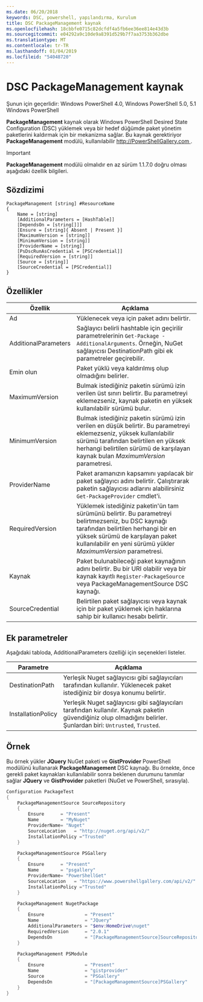 ```yaml
---
ms.date: 06/20/2018
keywords: DSC, powershell, yapılandırma, Kurulum
title: DSC PackageManagement kaynak
ms.openlocfilehash: 18cbbfe0715c82dcfdf4a5fb6ee36ee814e43d3b
ms.sourcegitcommit: e04292a9c10de9a8391d529b7f7aa3753b362dbe
ms.translationtype: MT
ms.contentlocale: tr-TR
ms.lasthandoff: 01/04/2019
ms.locfileid: "54048720"
---
```

# <a name="dsc-packagemanagement-resource"></a>DSC PackageManagement kaynak

Şunun için geçerlidir: Windows PowerShell 4.0, Windows PowerShell 5.0, 5.1 Windows PowerShell

**PackageManagement** kaynak olarak Windows PowerShell Desired State Configuration (DSC) yüklemek veya bir hedef düğümde paket yönetim paketlerini kaldırmak için bir mekanizma sağlar. Bu kaynak gerektiriyor **PackageManagement** modülü, kullanılabilir [ http://PowerShellGallery.com ](http://PowerShellGallery.com).

> [!IMPORTANT]
> **PackageManagement** modülü olmalıdır en az sürüm 1.1.7.0 doğru olması aşağıdaki özellik bilgileri.

## <a name="syntax"></a>Sözdizimi

```
PackageManagement [string] #ResourceName
{
    Name = [string]
    [AdditionalParameters = [HashTable]]
    [DependsOn = [string[]]]
    [Ensure = [string]{ Absent | Present }]
    [MaximumVersion = [string]]
    [MinimumVersion = [string]]
    [ProviderName = [string]]
    [PsDscRunAsCredential = [PSCredential]]
    [RequiredVersion = [string]]
    [Source = [string]]
    [SourceCredential = [PSCredential]]
}
```

## <a name="properties"></a>Özellikler

| Özellik | Açıklama |
| --- | --- |
| Ad| Yüklenecek veya için paket adını belirtir.|
| AdditionalParameters| Sağlayıcı belirli hashtable için geçirilir parametrelerinin `Get-Package -AdditionalArguments`. Örneğin, NuGet sağlayıcısı DestinationPath gibi ek parametreler geçirebilir.|
| Emin olun| Paket yüklü veya kaldırılmış olup olmadığını belirler.|
| MaximumVersion|Bulmak istediğiniz paketin sürümü izin verilen üst sınırı belirtir. Bu parametreyi eklemezseniz, kaynak paketin en yüksek kullanılabilir sürümü bulur.|
| MinimumVersion|Bulmak istediğiniz paketin sürümü izin verilen en düşük belirtir. Bu parametreyi eklemezseniz, yüksek kullanılabilir sürümü tarafından belirtilen en yüksek herhangi belirtilen sürümü de karşılayan kaynak bulan _MaximumVersion_ parametresi.|
| ProviderName| Paket aramanızın kapsamını yapılacak bir paket sağlayıcı adını belirtir. Çalıştırarak paketin sağlayıcısı adlarını alabilirsiniz `Get-PackageProvider` cmdlet'i.|
| RequiredVersion| Yüklemek istediğiniz paketin'ün tam sürümünü belirtir. Bu parametreyi belirtmezseniz, bu DSC kaynağı tarafından belirtilen herhangi bir en yüksek sürümü de karşılayan paket kullanılabilir en yeni sürümü yükler _MaximumVersion_ parametresi.|
| Kaynak| Paket bulunabileceği paket kaynağının adını belirtir. Bu bir URI olabilir veya bir kaynak kayıtlı `Register-PackageSource` veya PackageManagementSource DSC kaynağı.|
| SourceCredential | Belirtilen paket sağlayıcısı veya kaynak için bir paket yüklemek için haklarına sahip bir kullanıcı hesabı belirtir.|

## <a name="additional-parameters"></a>Ek parametreler

Aşağıdaki tabloda, AdditionalParameters özelliği için seçenekleri listeler.

| Parametre | Açıklama |
| --- | --- |
| DestinationPath| Yerleşik Nuget sağlayıcısı gibi sağlayıcıları tarafından kullanılır. Yüklenecek paket istediğiniz bir dosya konumu belirtir.|
| InstallationPolicy| Yerleşik Nuget sağlayıcısı gibi sağlayıcıları tarafından kullanılır. Kaynak paketin güvendiğiniz olup olmadığını belirler. Şunlardan biri: `Untrusted`, `Trusted`.|

## <a name="example"></a>Örnek

Bu örnek yükler **JQuery** NuGet paketi ve **GistProvider** PowerShell modülünü kullanarak **PackageManagement** DSC kaynağı. Bu örnekte, önce gerekli paket kaynakları kullanılabilir sonra beklenen durumunu tanımlar sağlar **JQuery** ve **GistProvider** paketleri (NuGet ve PowerShell, sırasıyla).

```powershell
Configuration PackageTest
{
    PackageManagementSource SourceRepository
    {
        Ensure      = "Present"
        Name        = "MyNuget"
        ProviderName= "Nuget"
        SourceLocation   = "http://nuget.org/api/v2/"
        InstallationPolicy ="Trusted"
    }

    PackageManagementSource PSGallery
    {
        Ensure      = "Present"
        Name        = "psgallery"
        ProviderName= "PowerShellGet"
        SourceLocation   = "https://www.powershellgallery.com/api/v2/"
        InstallationPolicy ="Trusted"
    }

    PackageManagement NugetPackage
    {
        Ensure               = "Present"
        Name                 = "JQuery"
        AdditionalParameters = "$env:HomeDrive\nuget"
        RequiredVersion      = "2.0.1"
        DependsOn            = "[PackageManagementSource]SourceRepository"
    }

    PackageManagement PSModule
    {
        Ensure               = "Present"
        Name                 = "gistprovider"
        Source               = "PSGallery"
        DependsOn            = "[PackageManagementSource]PSGallery"
    }
}
```